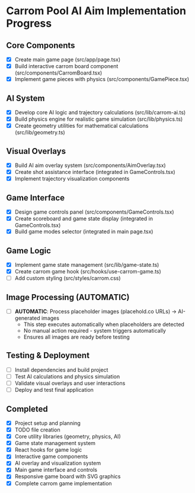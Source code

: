 # Carrom Pool AI Aim Implementation Progress

## Core Components
- [x] Create main game page (src/app/page.tsx)
- [x] Build interactive carrom board component (src/components/CarromBoard.tsx)
- [x] Implement game pieces with physics (src/components/GamePiece.tsx)

## AI System
- [x] Develop core AI logic and trajectory calculations (src/lib/carrom-ai.ts)
- [x] Build physics engine for realistic game simulation (src/lib/physics.ts)
- [x] Create geometry utilities for mathematical calculations (src/lib/geometry.ts)

## Visual Overlays
- [x] Build AI aim overlay system (src/components/AimOverlay.tsx)
- [x] Create shot assistance interface (integrated in GameControls.tsx)
- [x] Implement trajectory visualization components

## Game Interface
- [x] Design game controls panel (src/components/GameControls.tsx)
- [x] Create scoreboard and game state display (integrated in GameControls.tsx)
- [x] Build game modes selector (integrated in main page.tsx)

## Game Logic
- [x] Implement game state management (src/lib/game-state.ts)
- [x] Create carrom game hook (src/hooks/use-carrom-game.ts)
- [ ] Add custom styling (src/styles/carrom.css)

## Image Processing (AUTOMATIC)
- [ ] **AUTOMATIC**: Process placeholder images (placehold.co URLs) → AI-generated images
  - This step executes automatically when placeholders are detected
  - No manual action required - system triggers automatically
  - Ensures all images are ready before testing

## Testing & Deployment
- [ ] Install dependencies and build project
- [ ] Test AI calculations and physics simulation
- [ ] Validate visual overlays and user interactions
- [ ] Deploy and test final application

## Completed
- [x] Project setup and planning
- [x] TODO file creation
- [x] Core utility libraries (geometry, physics, AI)
- [x] Game state management system
- [x] React hooks for game logic
- [x] Interactive game components
- [x] AI overlay and visualization system
- [x] Main game interface and controls
- [x] Responsive game board with SVG graphics
- [x] Complete carrom game implementation